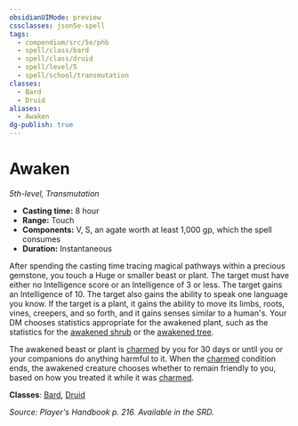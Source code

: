 ```yaml
---
obsidianUIMode: preview
cssclasses: json5e-spell
tags:
  - compendium/src/5e/phb
  - spell/class/bard
  - spell/class/druid
  - spell/level/5
  - spell/school/transmutation
classes:
  - Bard
  - Druid
aliases:
  - Awaken
dg-publish: true
---
```

# Awaken
*5th-level, Transmutation*  

- **Casting time:** 8 hour
- **Range:** Touch
- **Components:** V, S, an agate worth at least 1,000 gp, which the spell consumes
- **Duration:** Instantaneous

After spending the casting time tracing magical pathways within a precious gemstone, you touch a Huge or smaller beast or plant. The target must have either no Intelligence score or an Intelligence of 3 or less. The target gains an Intelligence of 10. The target also gains the ability to speak one language you know. If the target is a plant, it gains the ability to move its limbs, roots, vines, creepers, and so forth, and it gains senses similar to a human's. Your DM chooses statistics appropriate for the awakened plant, such as the statistics for the [awakened shrub](/Admin/CLI/bestiary/plant/awakened-shrub.md) or the [awakened tree](/Admin/CLI/bestiary/plant/awakened-tree.md).

The awakened beast or plant is [charmed](/3-Mechanics/CLI/rules/conditions.md#charmed) by you for 30 days or until you or your companions do anything harmful to it. When the [charmed](/3-Mechanics/CLI/rules/conditions.md#charmed) condition ends, the awakened creature chooses whether to remain friendly to you, based on how you treated it while it was [charmed](/3-Mechanics/CLI/rules/conditions.md#charmed).

**Classes**: [Bard](/Admin/CLI/classes/bard.md), [Druid](/Admin/CLI/classes/druid.md)

*Source: Player's Handbook p. 216. Available in the SRD.*